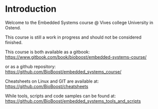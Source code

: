 # Introduction

Welcome to the Embedded Systems course @ Vives college University in Ostend.

This course is still a work in progress and should not be considered finished.

This course is both available as a gitbook:
https://www.gitbook.com/book/bioboost/embedded-systems-course/

or as a github repository:
https://github.com/BioBoost/embedded_systems_course/

Cheatsheets on Linux and GIT are available at:
https://github.com/BioBoost/cheatsheets

While tools, scripts and code samples can be found at:
https://github.com/BioBoost/embedded_systems_tools_and_scripts
